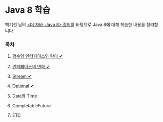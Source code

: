 # Java 8 학습



백기선 님의 [<더 자바, Java 8> 강의](https://www.inflearn.com/course/the-java-java8/)를 바탕으로 Java 8에 대해 학습한 내용을 정리합니다.



### 목차

1. [함수형 인터페이스와 람다 ✔](https://github.com/by-gramm/java8study/tree/master/src/main/java/me/bygramm/java8study/Ch01)

2. [인터페이스의 변화 ✔](https://github.com/by-gramm/java8study/tree/master/src/main/java/me/bygramm/java8study/Ch02)

3. [Stream ✔](https://github.com/by-gramm/java8study/tree/master/src/main/java/me/bygramm/java8study/Ch03)

4. [Optional ✔](https://github.com/by-gramm/java8study/tree/master/src/main/java/me/bygramm/java8study/Ch04)

5. Date와 Time

6. CompletableFuture

7. ETC

